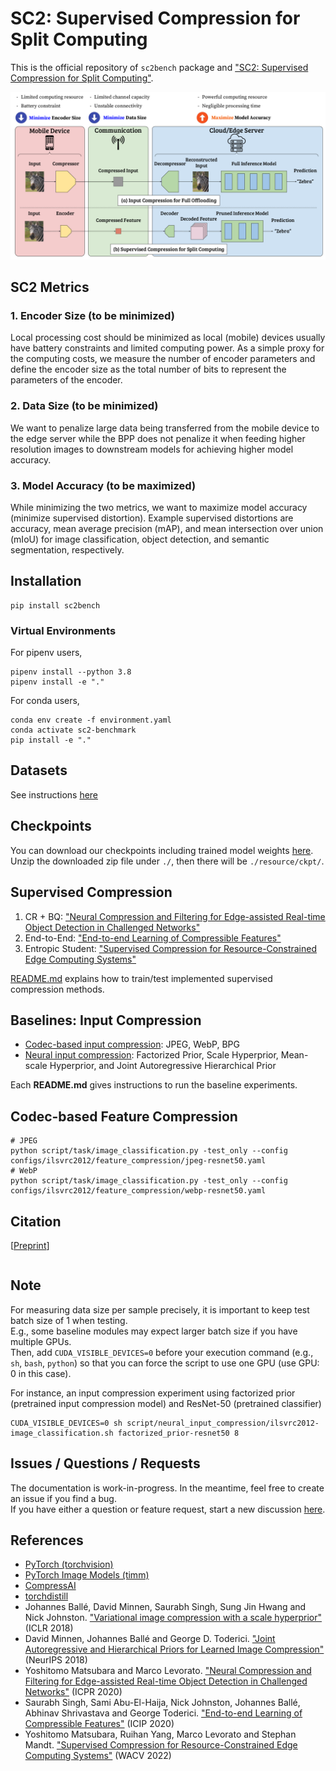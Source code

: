 # SC2: Supervised Compression for Split Computing
This is the official repository of `sc2bench` package and ["SC2: Supervised Compression for Split Computing"](#Citation).

![Input compression vs. Supervised compression](imgs/input_vs_supervised_compression.png)

## SC2 Metrics
### 1. Encoder Size (to be minimized)
Local processing cost should be minimized as local (mobile) devices usually have battery constraints and limited computing power.
As a simple proxy for the computing costs, we measure the number of encoder parameters and 
define the encoder size as the total number of bits to represent the parameters of the encoder.

### 2. Data Size (to be minimized)
We want to penalize large data being transferred from the mobile device to the edge server while the BPP does not 
penalize it when feeding higher resolution images to downstream models for achieving higher model accuracy.

### 3. Model Accuracy (to be maximized)
While minimizing the two metrics, we want to maximize model accuracy (minimize supervised distortion).
Example supervised distortions are accuracy, mean average precision (mAP), and mean intersection over union (mIoU) for 
image classification, object detection, and semantic segmentation, respectively.

## Installation
```shell
pip install sc2bench
```

### Virtual Environments
For pipenv users,
```shell
pipenv install --python 3.8
pipenv install -e "."
```

For conda users,
```shell
conda env create -f environment.yaml
conda activate sc2-benchmark
pip install -e "."
```

## Datasets
See instructions [here](script#datasets)

## Checkpoints
You can download our checkpoints including trained model weights [here](https://drive.google.com/file/d/1geENsiJJw3TXl4hhMEwUc4PL7V-YCwko/view?usp=sharing).  
Unzip the downloaded zip file under `./`, then there will be `./resource/ckpt/`.

## Supervised Compression
1. CR + BQ: ["Neural Compression and Filtering for Edge-assisted Real-time Object Detection in Challenged Networks"](https://arxiv.org/abs/2007.15818)
2. End-to-End: ["End-to-end Learning of Compressible Features"](https://arxiv.org/abs/2007.11797) 
3. Entropic Student: ["Supervised Compression for Resource-Constrained Edge Computing Systems"](https://openaccess.thecvf.com/content/WACV2022/html/Matsubara_Supervised_Compression_for_Resource-Constrained_Edge_Computing_Systems_WACV_2022_paper.html)

[README.md](https://github.com/yoshitomo-matsubara/sc2-benchmark/tree/main/script/task) explains how to train/test implemented supervised compression methods.

## Baselines: Input Compression
- [Codec-based input compression](https://github.com/yoshitomo-matsubara/sc2-benchmark/tree/main/script/codec_input_compression): JPEG, WebP, BPG
- [Neural input compression](https://github.com/yoshitomo-matsubara/sc2-benchmark/tree/main/script/neural_input_compression): Factorized Prior, Scale Hyperprior, Mean-scale Hyperprior, and Joint Autoregressive Hierarchical Prior

Each **README.md** gives instructions to run the baseline experiments.

## Codec-based Feature Compression
```shell
# JPEG
python script/task/image_classification.py -test_only --config configs/ilsvrc2012/feature_compression/jpeg-resnet50.yaml
# WebP
python script/task/image_classification.py -test_only --config configs/ilsvrc2012/feature_compression/webp-resnet50.yaml
```

## Citation
[[Preprint]()]
```bibtex

```

## Note
For measuring data size per sample precisely, it is important to keep test batch size of 1 when testing.  
E.g., some baseline modules may expect larger batch size if you have multiple GPUs.  
Then, add `CUDA_VISIBLE_DEVICES=0` before your execution command (e.g., `sh`, `bash`, `python`) 
so that you can force the script to use one GPU (use GPU: 0 in this case).

For instance, an input compression experiment using factorized prior (pretrained input compression model) 
and ResNet-50 (pretrained classifier)
```shell
CUDA_VISIBLE_DEVICES=0 sh script/neural_input_compression/ilsvrc2012-image_classification.sh factorized_prior-resnet50 8
```

## Issues / Questions / Requests
The documentation is work-in-progress. In the meantime, feel free to create an issue if you find a bug.  
If you have either a question or feature request, start a new discussion [here](https://github.com/yoshitomo-matsubara/sc2-benchmark/discussions).

## References
- [PyTorch (torchvision)](https://github.com/pytorch/vision)
- [PyTorch Image Models (timm)](https://github.com/rwightman/pytorch-image-models)
- [CompressAI](https://github.com/InterDigitalInc/CompressAI)
- [torchdistill](https://github.com/yoshitomo-matsubara/torchdistill) 
- Johannes Ballé, David Minnen, Saurabh Singh, Sung Jin Hwang and Nick Johnston. ["Variational image compression with a scale hyperprior"](https://openreview.net/forum?id=rkcQFMZRb) (ICLR 2018)
- David Minnen, Johannes Ballé and George D. Toderici. ["Joint Autoregressive and Hierarchical Priors for Learned Image Compression"](https://proceedings.neurips.cc/paper/2018/hash/53edebc543333dfbf7c5933af792c9c4-Abstract.html) (NeurIPS 2018)
- Yoshitomo Matsubara and Marco Levorato. ["Neural Compression and Filtering for Edge-assisted Real-time Object Detection in Challenged Networks"](https://arxiv.org/abs/2007.15818) (ICPR 2020)
- Saurabh Singh, Sami Abu-El-Haija, Nick Johnston, Johannes Ballé, Abhinav Shrivastava and George Toderici. ["End-to-end Learning of Compressible Features"](https://arxiv.org/abs/2007.11797) (ICIP 2020) 
- Yoshitomo Matsubara, Ruihan Yang, Marco Levorato and Stephan Mandt. ["Supervised Compression for Resource-Constrained Edge Computing Systems"](https://openaccess.thecvf.com/content/WACV2022/html/Matsubara_Supervised_Compression_for_Resource-Constrained_Edge_Computing_Systems_WACV_2022_paper.html) (WACV 2022)
